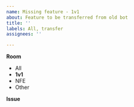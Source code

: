 ```yaml
---
name: Missing feature - 1v1
about: Feature to be transferred from old bot
title: ''
labels: All, transfer
assignees: ''

---
```


__Room__
- All
- **1v1**
- NFE
- Other

__Issue__
